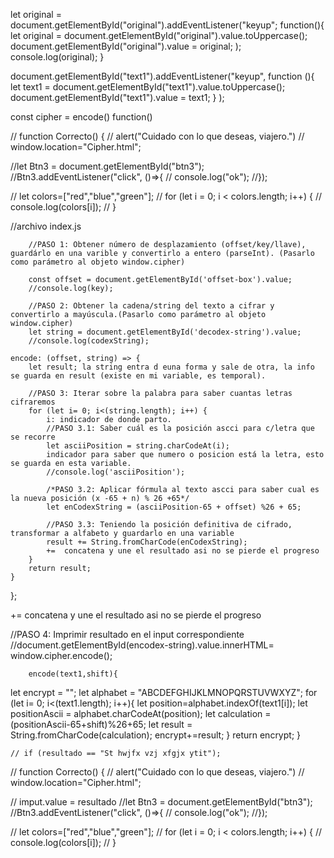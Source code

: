  
let original = document.getElementById("original").addEventListener("keyup";
function(){
let original = document.getElementById("original").value.toUppercase();
document.getElementById("original").value = original;
);
console.log(original);
}


document.getElementById("text1").addEventListener("keyup",
function (){
let text1 = document.getElementById("text1").value.toUppercase();
document.getElementById("text1").value = text1;
}
);


const cipher = encode()
function()
  

  //   function Correcto() {
//     alert("Cuidado con lo que deseas, viajero.")
//     window.location="Cipher.html";



//let Btn3 = document.getElementById("btn3");
//Btn3.addEventListener("click", ()=>{
//  console.log("ok");
//});

// let colors=["red","blue","green"];
// for (let i = 0; i < colors.length; i++) { 
//   console.log(colors[i]);
// }

//archivo index.js

        //PASO 1: Obtener número de desplazamiento (offset/key/llave), guardárlo en una varible y convertirlo a entero (parseInt). (Pasarlo como parámetro al objeto window.cipher)

        const offset = document.getElementById('offset-box').value;
        //console.log(key);

        //PASO 2: Obtener la cadena/string del texto a cifrar y convertirlo a mayúscula.(Pasarlo como parámetro al objeto window.cipher)
        let string = document.getElementById('decodex-string').value;
        //console.log(codexString);

    encode: (offset, string) => {
        let result; la string entra d euna forma y sale de otra, la info se guarda en result (existe en mi variable, es temporal).

        //PASO 3: Iterar sobre la palabra para saber cuantas letras cifraremos
        for (let i= 0; i<(string.length); i++) {
            i: indicador de donde parto.
            //PASO 3.1: Saber cuál es la posición ascci para c/letra que se recorre
            let asciiPosition = string.charCodeAt(i);
            indicador para saber que numero o posicion está la letra, esto se guarda en esta variable.
            //console.log('asciiPosition');

            /*PASO 3.2: Aplicar fórmula al texto ascci para saber cual es la nueva posición (x -65 + n) % 26 +65*/
            let enCodexString = (asciiPosition-65 + offset) %26 + 65;

            //PASO 3.3: Teniendo la posición definitiva de cifrado, transformar a alfabeto y guardarlo en una variable
            result += String.fromCharCode(enCodexString);
            +=  concatena y une el resultado asi no se pierde el progreso
        }
        return result;
    }
};

+=  concatena y une el resultado asi no se pierde el progreso

//PASO 4: Imprimir resultado en el input correspondiente
        //document.getElementById(encodex-string).value.innerHTML= window.cipher.encode();



        encode(text1,shift){
let encrypt = "";
let alphabet = "ABCDEFGHIJKLMNOPQRSTUVWXYZ";
for (let i= 0; i<(text1.length); i++){
  let position=alphabet.indexOf(text1[i]);
  let positionAscii = alphabet.charCodeAt(position);
  let calculation = (positionAscii-65+shift)%26+65;
  let result = String.fromCharCode(calculation);
  encrypt+=result;
}
return encrypt;
}



    
    // if (resultado == "St hwjfx vzj xfgjx ytit");

//   function Correcto() {
//     alert("Cuidado con lo que deseas, viajero.")
//     window.location="Cipher.html";


// imput.value = resultado 
//let Btn3 = document.getElementById("btn3");
//Btn3.addEventListener("click", ()=>{
//  console.log("ok");
//});

// let colors=["red","blue","green"];
// for (let i = 0; i < colors.length; i++) { 
//   console.log(colors[i]);
// }